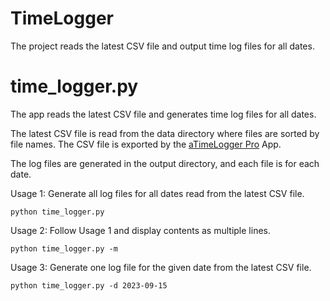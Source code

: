 # TimeLogger
The project reads the latest CSV file and output time log files for all dates.

# time_logger.py
The app reads the latest CSV file and generates time log files for all dates.

The latest CSV file is read from the data directory where files are sorted by file names. The CSV file is exported by the [aTimeLogger Pro](https://atimelogger.pro/) App.

The log files are generated in the output directory, and each file is for
each date.

Usage 1: Generate all log files for all dates read from the latest CSV file. 

```
python time_logger.py
```

Usage 2: Follow Usage 1 and display contents as multiple lines. 

```
python time_logger.py -m
```

Usage 3: Generate one log file for the given date from the latest CSV file.
```
python time_logger.py -d 2023-09-15
```
